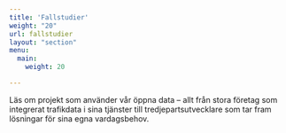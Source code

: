 ```yaml
---
title: 'Fallstudier'
weight: "20"
url: fallstudier
layout: "section"
menu:
  main:
    weight: 20

---
```

Läs om projekt som använder vår öppna data – allt från stora företag som integrerat trafikdata i sina tjänster till
tredjepartsutvecklare som tar fram lösningar för sina egna vardagsbehov.